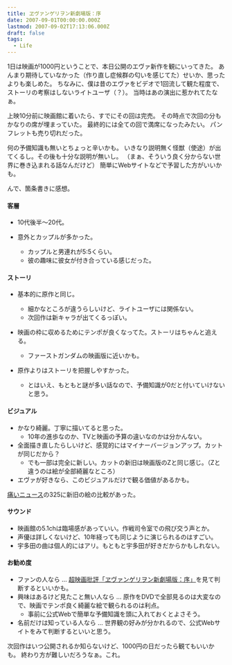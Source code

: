 ```yaml
---
title: ヱヴァンゲリヲン新劇場版：序
date: 2007-09-01T00:00:00.000Z
lastmod: 2007-09-02T17:13:06.000Z
draft: false
tags:
  - Life
---
```


1日は映画が1000円ということで、本日公開のエヴァ新作を観にいってきた。 あんまり期待していなかった（作り直し症候群の匂いを感じてた）せいか、思ったよりも楽しめた。 ちなみに、僕は昔のエヴァをビデオで1回流して観た程度で、ストーリの考察はしないライトユーザ（？）。 当時はあの演出に惹かれてたなぁ。

上映10分前に映画館に着いたら、すでにその回は完売。 その時点で次回の分もかなりの席が埋まっていた。 最終的には全ての回で満席になったみたい。 パンフレットも売り切れだった。

何の予備知識も無いとちょっと辛いかも。 いきなり説明無く怪獣（使途）が出てくるし。その後も十分な説明が無いし。 （まぁ、そういう良く分からない世界に巻き込まれる話なんだけど） 簡単にWebサイトなどで予習した方がいいかも。

んで、箇条書きに感想。

#### 客層

* 10代後半〜20代。

* 意外とカップルが多かった。

  * カップルと男連れが5:5くらい。
  * 彼の趣味に彼女が付き合っている感じだった。

#### ストーリ

* 基本的に原作と同じ。

  * 細かなところが違うらしいけど、ライトユーザには関係ない。
  * 次回作は新キャラが出てくるっぽい。

* 映画の枠に収めるためにテンポが良くなってた。ストーリはちゃんと追える。
  * ファーストガンダムの映画版に近いかも。

* 原作よりはストーリを把握しやすかった。
  * とはいえ、もともと謎が多い話なので、予備知識が0だと付いていけないと思う。

#### ビジュアル

* かなり綺麗。丁寧に描いてると思った。
  * 10年の進歩なのか、TVと映画の予算の違いなのかは分かんない。
* 全面描き直したらしいけど、感覚的にはマイナーバージョンアップ。カットが同じだから？
  * でも一部は完全に新しい。カットの新旧は映画版のZと同じ感じ。（Zと違うのは絵が全部綺麗なところ）
* エヴァが好きなら、このビジュアルだけで観る価値があるかも。

[痛いニュース](http://blog.livedoor.jp/dqnplus/archives/1026110.html)の325に新旧の絵の比較があった。

#### サウンド

* 映画館の5.1chは臨場感があっていい。作戦司令室での飛び交う声とか。
* 声優は詳しくないけど、10年経っても同じように演じられるのはすごい。
* 宇多田の曲は個人的にはアリ。もともと宇多田が好きだからかもしれない。

#### お勧め度

* ファンの人なら … [超映画批評「ヱヴァンゲリヲン新劇場版：序」](http://movie.maeda-y.com/movie/00955.htm)を見て判断するといいかも。
* 興味はあるけど見たこと無い人なら … 原作をDVDで全部見るのは大変なので、映画でテンポ良く綺麗な絵で観られるのは利点。
  * 事前に公式Webで簡単な予備知識を頭に入れておくとよさそう。
* 名前だけは知っている人なら … 世界観の好みが分かれるので、公式Webサイトをみて判断するといいと思う。

次回作はいつ公開されるか知らないけど、1000円の日だったら観てもいいかも。 終わり方が難しいだろうなぁ。これ。
